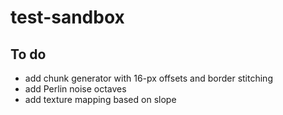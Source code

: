 # test-sandbox

## To do
* add chunk generator with 16-px offsets and border stitching
* add Perlin noise octaves
* add texture mapping based on slope
